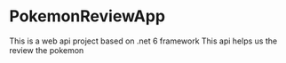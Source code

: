 # PokemonReviewApp
This is a web api project based on .net 6 framework 
This api helps us the review the pokemon
